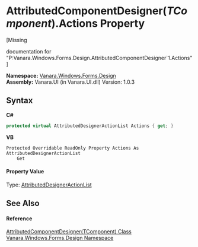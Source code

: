 # AttributedComponentDesigner(*TComponent*).Actions Property 
 

\[Missing <summary> documentation for "P:Vanara.Windows.Forms.Design.AttributedComponentDesigner`1.Actions"\]

**Namespace:**&nbsp;<a href="47183544-7c44-c1e2-cf57-c68e49a55933">Vanara.Windows.Forms.Design</a><br />**Assembly:**&nbsp;Vanara.UI (in Vanara.UI.dll) Version: 1.0.3

## Syntax

**C#**<br />
``` C#
protected virtual AttributedDesignerActionList Actions { get; }
```

**VB**<br />
``` VB
Protected Overridable ReadOnly Property Actions As AttributedDesignerActionList
	Get
```


#### Property Value
Type: <a href="aa763480-e0e1-034e-6eb3-2a3ad5bf65a9">AttributedDesignerActionList</a>

## See Also


#### Reference
<a href="fb96f0da-65c4-e97f-dd8b-56cfa157e3f4">AttributedComponentDesigner(TComponent) Class</a><br /><a href="47183544-7c44-c1e2-cf57-c68e49a55933">Vanara.Windows.Forms.Design Namespace</a><br />